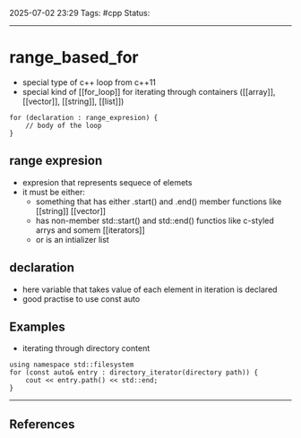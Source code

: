 
2025-07-02 23:29
Tags: #cpp
Status:

---
# range_based_for
- special type of c++ loop from c++11
- special kind of [[for_loop]] for iterating through containers ([[array]], [[vector]], [[string]], [[list]])
```
for (declaration : range_expresion) {
	// body of the loop
}
```
## range expresion
- expresion that represents sequece of elemets
- it must be either:
	- something that has either .start() and .end() member functions like [[string]] [[vector]]
	- has non-member std::start() and std::end() functios like c-styled arrys and somem [[iterators]]
	- or is an intializer list
## declaration
- here variable that takes value of each element in iteration is declared
- good practise to use const auto
## Examples
- iterating through directory content
```
using namespace std::filesystem
for (const auto& entry : directory_iterator(directory path)) {
	cout << entry.path() << std::end;
}
```

---
## References



